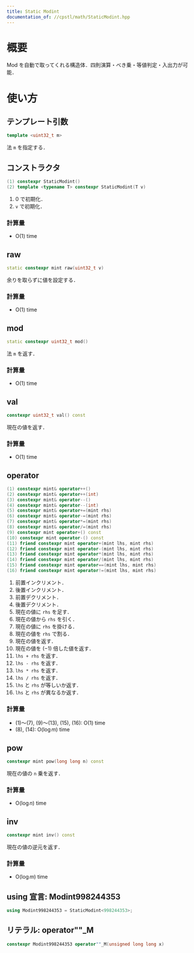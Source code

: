 ```yaml
---
title: Static Modint
documentation_of: //cpstl/math/StaticModint.hpp
---
```


# 概要
Mod を自動で取ってくれる構造体．四則演算・べき乗・等値判定・入出力が可能．

# 使い方
## テンプレート引数
```cpp
template <uint32_t m>
```
法 `m` を指定する．

## コンストラクタ
```cpp
(1) constexpr StaticModint()
(2) template <typename T> constexpr StaticModint(T v)
```
1. $0$ で初期化．
2. `v` で初期化．

### 計算量
- $\mathrm{O}(1)$ time

## raw
```cpp
static constexpr mint raw(uint32_t v)
```
余りを取らずに値を設定する．

### 計算量
- $\mathrm{O}(1)$ time

## mod
```cpp
static constexpr uint32_t mod()
```
法 `m` を返す．

### 計算量
- $\mathrm{O}(1)$ time

## val
```cpp
constexpr uint32_t val() const
```
現在の値を返す．

### 計算量
- $\mathrm{O}(1)$ time

## operator
```cpp
(1) constexpr mint& operator++()
(2) constexpr mint& operator++(int)
(3) constexpr mint& operator--()
(4) constexpr mint& operator--(int)
(5) constexpr mint& operator+=(mint rhs)
(6) constexpr mint& operator-=(mint rhs)
(7) constexpr mint& operator*=(mint rhs)
(8) constexpr mint& operator/=(mint rhs)
(9) constexpr mint operator+() const
(10) constexpr mint operator-() const
(11) friend constexpr mint operator+(mint lhs, mint rhs)
(12) friend constexpr mint operator-(mint lhs, mint rhs)
(13) friend constexpr mint operator*(mint lhs, mint rhs)
(14) friend constexpr mint operator/(mint lhs, mint rhs)
(15) friend constexpr mint operator==(mint lhs, mint rhs)
(16) friend constexpr mint operator!=(mint lhs, mint rhs)
```
1. 前置インクリメント．
2. 後置インクリメント．
3. 前置デクリメント．
4. 後置デクリメント．
5. 現在の値に `rhs` を足す．
6. 現在の値から `rhs` を引く．
7. 現在の値に `rhs` を掛ける．
8. 現在の値を `rhs` で割る．
9. 現在の値を返す．
10. 現在の値を $(-1)$ 倍した値を返す．
11. `lhs + rhs` を返す．
12. `lhs - rhs` を返す．
13. `lhs * rhs` を返す．
14. `lhs / rhs` を返す．
15. `lhs` と `rhs` が等しいか返す．
16. `lhs` と `rhs` が異なるか返す．

### 計算量
- (1)～(7), (9)～(13), (15), (16): $\mathrm{O}(1)$ time
- (8), (14): $\mathrm{O}(\log{m})$ time

## pow
```cpp
constexpr mint pow(long long n) const
```
現在の値の `n` 乗を返す．

### 計算量
- $\mathrm{O}(\log{n})$ time

## inv
```cpp
constexpr mint inv() const
```
現在の値の逆元を返す．

### 計算量
- $\mathrm{O}(\log{m})$ time

## using 宣言: Modint998244353
```cpp
using Modint998244353 = StaticModint<998244353>;
```

## リテラル: operator""_M
```cpp
constexpr Modint998244353 operator""_M(unsigned long long x)
```

